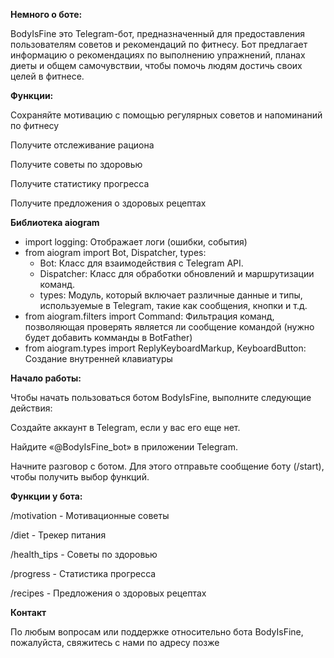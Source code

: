 **Немного о боте:**

BodyIsFine это Telegram-бот, предназначенный для предоставления пользователям советов и рекомендаций по фитнесу. Бот предлагает информацию о рекомендациях по выполнению упражнений, планах диеты и общем самочувствии, чтобы помочь людям достичь своих целей в фитнесе.

**Функции:**

Сохраняйте мотивацию с помощью регулярных советов и напоминаний по фитнесу

Получите отслеживание рациона

Получите советы по здоровью

Получите статистику прогресса

Получите предложения о здоровых рецептах

**Библиотека aiogram**
- import logging: Отображает логи (ошибки, события)
- from aiogram import Bot, Dispatcher, types:
  - Bot: Класс для взаимодействия с Telegram API.
  - Dispatcher: Класс для обработки обновлений и маршрутизации команд.
  - types: Модуль, который включает различные данные и типы, используемые в Telegram, такие как сообщения, кнопки и т.д.
- from aiogram.filters import Command: Фильтрация команд, позволяющая проверять является ли сообщение командой (нужно будет добавить комманды в BotFather)
- from aiogram.types import ReplyKeyboardMarkup, KeyboardButton: Создание внутренней клавиатуры


**Начало работы:**

Чтобы начать пользоваться ботом BodyIsFine, выполните следующие действия:

Создайте аккаунт в Telegram, если у вас его еще нет.

Найдите «@BodyIsFine_bot» в приложении Telegram.

Начните разговор с ботом. Для этого отправьте сообщение боту (/start), чтобы получить выбор функций.

**Функции у бота:**

/motivation - Мотивационные советы

/diet - Трекер питания

/health_tips - Советы по здоровью

/progress - Статистика прогресса

/recipes - Предложения о здоровых рецептах

**Контакт**

По любым вопросам или поддержке относительно бота BodyIsFine, пожалуйста, свяжитесь с нами по адресу позже

